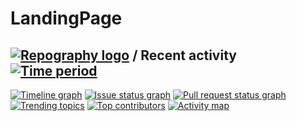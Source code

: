 # LandingPage
## [![Repography logo](https://images.repography.com/logo.svg)](https://repography.com) / Recent activity [![Time period](https://images.repography.com/39214953/TjarkWilhelmHoeck/LandingPage/recent-activity/GDwq1u_bzvIXkZYNC52N0iAWqHn4Utm-EJZsSOjFXdg/p5UL_c47PSoOFk73LXu-5eVTMRu-9Ci23tciYAzdWpA_badge.svg)](https://repography.com)
[![Timeline graph](https://images.repography.com/39214953/TjarkWilhelmHoeck/LandingPage/recent-activity/GDwq1u_bzvIXkZYNC52N0iAWqHn4Utm-EJZsSOjFXdg/p5UL_c47PSoOFk73LXu-5eVTMRu-9Ci23tciYAzdWpA_timeline.svg)](https://github.com/TjarkWilhelmHoeck/LandingPage/commits)
[![Issue status graph](https://images.repography.com/39214953/TjarkWilhelmHoeck/LandingPage/recent-activity/GDwq1u_bzvIXkZYNC52N0iAWqHn4Utm-EJZsSOjFXdg/p5UL_c47PSoOFk73LXu-5eVTMRu-9Ci23tciYAzdWpA_issues.svg)](https://github.com/TjarkWilhelmHoeck/LandingPage/issues)
[![Pull request status graph](https://images.repography.com/39214953/TjarkWilhelmHoeck/LandingPage/recent-activity/GDwq1u_bzvIXkZYNC52N0iAWqHn4Utm-EJZsSOjFXdg/p5UL_c47PSoOFk73LXu-5eVTMRu-9Ci23tciYAzdWpA_prs.svg)](https://github.com/TjarkWilhelmHoeck/LandingPage/pulls)
[![Trending topics](https://images.repography.com/39214953/TjarkWilhelmHoeck/LandingPage/recent-activity/GDwq1u_bzvIXkZYNC52N0iAWqHn4Utm-EJZsSOjFXdg/p5UL_c47PSoOFk73LXu-5eVTMRu-9Ci23tciYAzdWpA_words.svg)](https://github.com/TjarkWilhelmHoeck/LandingPage/commits)
[![Top contributors](https://images.repography.com/39214953/TjarkWilhelmHoeck/LandingPage/recent-activity/GDwq1u_bzvIXkZYNC52N0iAWqHn4Utm-EJZsSOjFXdg/p5UL_c47PSoOFk73LXu-5eVTMRu-9Ci23tciYAzdWpA_users.svg)](https://github.com/TjarkWilhelmHoeck/LandingPage/graphs/contributors)
[![Activity map](https://images.repography.com/39214953/TjarkWilhelmHoeck/LandingPage/recent-activity/GDwq1u_bzvIXkZYNC52N0iAWqHn4Utm-EJZsSOjFXdg/p5UL_c47PSoOFk73LXu-5eVTMRu-9Ci23tciYAzdWpA_map.svg)](https://github.com/TjarkWilhelmHoeck/LandingPage/commits)
